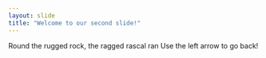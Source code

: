 ```yaml
---
layout: slide
title: "Welcome to our second slide!"
---
```

Round the rugged rock, the ragged rascal ran
Use the left arrow to go back!
